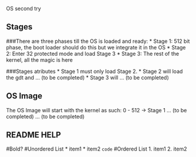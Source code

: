 OS second try

Stages
--------------------------------------------------------------------------------
###There are three phases till the OS is loaded and ready:
	* Stage 1: 512 bit phase, the boot loader should do this but we integrate it
				in the OS
	* Stage 2: Enter 32 protected mode and load Stage 3
	* Stage 3: The rest of the kernel, all the magic is here

###Stages atributes
	* Stage 1 must only load Stage 2.
	* Stage 2 will load the gdt and ... (to be completed)
	* Stage 3 will ... (to be completed)

OS Image
--------------------------------------------------------------------------------
The OS Image will start with the kernel as such:
	0 - 512 -> Stage 1
	... (to be completed)
	... (to be completed)

README HELP
--------------------------------------------------------------------------------
#Bold?
#Unordered List
	* item1
	* item2 `code`
#Ordered List
	1. item1
	2. item2